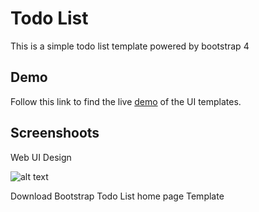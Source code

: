 # Todo List
This is a simple todo list template powered by bootstrap 4

## Demo

Follow this link to find the live [demo]() of the UI templates.

## Screenshoots

Web UI Design

![alt text](img/Register-2.png)

Download Bootstrap Todo List home page Template
